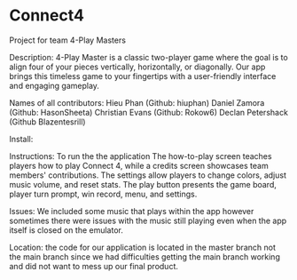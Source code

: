 # Connect4
Project for team 4-Play Masters

Description:
4-Play Master is a classic two-player game where the goal is to align four of your pieces vertically, horizontally, or diagonally. Our app brings this timeless game to your fingertips with a user-friendly interface and engaging gameplay.

Names of all contributors:
Hieu Phan (Github: hiuphan)
Daniel Zamora (Github: HasonSheeta)
Christian Evans (Github: Rokow6)
Declan Petershack (Github Blazentesrill)

Install:


Instructions: To run the the application 
The how-to-play screen teaches players how to play Connect 4, while a credits screen showcases team members' contributions. The settings allow players to change colors, adjust music volume, and reset stats. The play button presents the game board, player turn prompt, win record, menu, and settings.

Issues: We included some music that plays within the app however sometimes there were issues with the music still playing even when the app itself is closed on the emulator. 

Location: the code for our application is located in the master branch not the main branch since we had difficulties getting the main branch working and did not want to mess up our final product.




